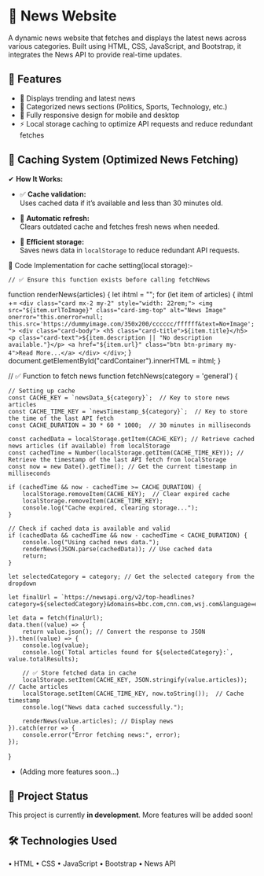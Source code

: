 # 📰 News Website  

A dynamic news website that fetches and displays the latest news across various categories. Built using HTML, CSS, JavaScript, and Bootstrap, it integrates the News API to provide real-time updates. 

## 📌 Features  
- 📰 Displays trending and latest news  
- 📂 Categorized news sections (Politics, Sports, Technology, etc.)  
- 📱 Fully responsive design for mobile and desktop
- ⚡ Local storage caching to optimize API requests and reduce redundant fetches

## 🔹 Caching System (Optimized News Fetching)
✔ **How It Works:**

- ✅ **Cache validation:**  
  Uses cached data if it’s available and less than 30 minutes old.  

- 🔄 **Automatic refresh:**  
  Clears outdated cache and fetches fresh news when needed.  

- 💾 **Efficient storage:**  
  Saves news data in `localStorage` to reduce redundant API requests.  

📝 Code Implementation for cache setting(local storage):-

    // ✅ Ensure this function exists before calling fetchNews
function renderNews(articles) {
    let ihtml = "";
    for (let item of articles) {
        ihtml += `
            <div class="card mx-2 my-2" style="width: 22rem;">
                <img src="${item.urlToImage}" class="card-img-top" alt="News Image"
                onerror="this.onerror=null; this.src='https://dummyimage.com/350x200/cccccc/ffffff&text=No+Image';">
                <div class="card-body">
                    <h5 class="card-title">${item.title}</h5>
                    <p class="card-text">${item.description || "No description available."}</p>
                    <a href="${item.url}" class="btn btn-primary my-4">Read More...</a>
                </div>
            </div>
        `;
    }
    document.getElementById("cardContainer").innerHTML = ihtml; 
}

// ✅ Function to fetch news
function fetchNews(category = 'general') {

    // Setting up cache
    const CACHE_KEY = `newsData_${category}`;  // Key to store news articles  
    const CACHE_TIME_KEY = `newsTimestamp_${category}`;  // Key to store the time of the last API fetch  
    const CACHE_DURATION = 30 * 60 * 1000;  // 30 minutes in milliseconds  

    const cachedData = localStorage.getItem(CACHE_KEY); // Retrieve cached news articles (if available) from localStorage
    const cachedTime = Number(localStorage.getItem(CACHE_TIME_KEY)); // Retrieve the timestamp of the last API fetch from localStorage
    const now = new Date().getTime(); // Get the current timestamp in milliseconds

    if (cachedTime && now - cachedTime >= CACHE_DURATION) {
        localStorage.removeItem(CACHE_KEY);  // Clear expired cache
        localStorage.removeItem(CACHE_TIME_KEY);
        console.log("Cache expired, clearing storage...");
    }

    // Check if cached data is available and valid
    if (cachedData && cachedTime && now - cachedTime < CACHE_DURATION) {
        console.log("Using cached news data.");
        renderNews(JSON.parse(cachedData)); // Use cached data
        return;
    }

    let selectedCategory = category; // Get the selected category from the dropdown

    let finalUrl = `https://newsapi.org/v2/top-headlines?category=${selectedCategory}&domains=bbc.com,cnn.com,wsj.com&language=en&apiKey=${key}`;

    let data = fetch(finalUrl);
    data.then((value) => {
        return value.json(); // Convert the response to JSON
    }).then((value) => {
        console.log(value);
        console.log(`Total articles found for ${selectedCategory}:`, value.totalResults);

        // ✅ Store fetched data in cache
        localStorage.setItem(CACHE_KEY, JSON.stringify(value.articles));  // Cache articles
        localStorage.setItem(CACHE_TIME_KEY, now.toString());  // Cache timestamp
        console.log("News data cached successfully.");

        renderNews(value.articles); // Display news
    }).catch(error => {
        console.error("Error fetching news:", error);
    });

}

    

     
 


- (Adding more features soon...)  

## 🚀 Project Status  
This project is currently **in development**. More features will be added soon!  

 
## 🛠️ Technologies Used
• HTML
• CSS
• JavaScript
• Bootstrap
• News API